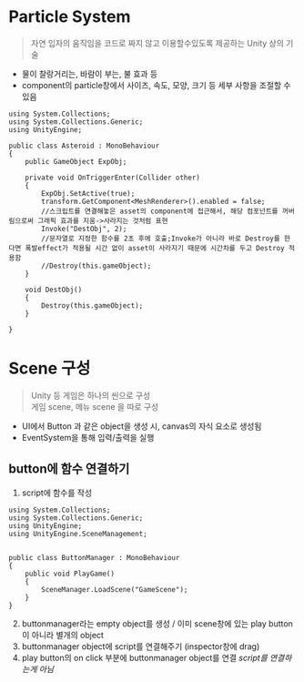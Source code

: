 # Particle System
> 자연 입자의 움직임을 코드로 짜지 않고 이용할수있도록 제공하는 Unity 상의 기술   
- 물이 찰랑거리는, 바람이 부는, 불 효과 등   
- component의 particle창에서 사이즈, 속도, 모양, 크기 등 세부 사항을 조절할 수 있음   

```
using System.Collections;
using System.Collections.Generic;
using UnityEngine;

public class Asteroid : MonoBehaviour
{
    public GameObject ExpObj;

    private void OnTriggerEnter(Collider other)
    {
        ExpObj.SetActive(true);
        transform.GetComponent<MeshRenderer>().enabled = false;
        //스크립트를 연결해놓은 asset의 component에 접근해서, 해당 컴포넌트를 꺼버림으로써 그래픽 효과를 지움->사라지는 것처럼 표현
        Invoke("DestObj", 2);
        //문자열로 지정한 함수를 2초 후에 호출;Invoke가 아니라 바로 Destroy를 한다면 폭발effect가 적용될 시간 없이 asset이 사라지기 때문에 시간차를 두고 Destroy 적용함
        //Destroy(this.gameObject);
    }

    void DestObj()
    {
        Destroy(this.gameObject);
    }

}
```

# Scene 구성
> Unity 등 게임은 하나의 씬으로 구성   
> 게임 scene, 메뉴 scene 을 따로 구성
- UI에서 Button 과 같은 object을 생성 시, canvas의 자식 요소로 생성됨
- EventSystem을 통해 입력/출력을 실행

## button에 함수 연결하기 
1. script에 함수를 작성 
```
using System.Collections;
using System.Collections.Generic;
using UnityEngine;
using UnityEngine.SceneManagement;


public class ButtonManager : MonoBehaviour
{
    public void PlayGame()
    {
        SceneManager.LoadScene("GameScene");
    }
}
```
2. buttonmanager라는 empty object를 생성 / 이미 scene창에 있는 play button이 아니라 별개의 object
3. buttonmanager object에 script를 연결해주기 (inspector창에 drag)
4. play button의 on click 부분에 buttonmanager object를 연결 *script를 연결하는게 아님*
